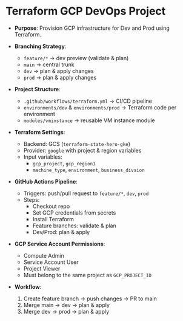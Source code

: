 # Terraform GCP DevOps Project

- **Purpose**: Provision GCP infrastructure for Dev and Prod using Terraform.
- **Branching Strategy**:
  - `feature/*` → dev preview (validate & plan)
  - `main` → central trunk
  - `dev` → plan & apply changes
  - `prod` → plan & apply changes

- **Project Structure**:
  - `.github/workflows/terraform.yml` → CI/CD pipeline
  - `environments/dev` & `environments/prod` → Terraform code per environment
  - `modules/vminstance` → reusable VM instance module

- **Terraform Settings**:
  - Backend: GCS (`terraform-state-hero-gke`)
  - Provider: `google` with project & region variables
  - Input variables:
    - `gcp_project`, `gcp_region1`
    - `machine_type`, `environment`, `business_divsion`

- **GitHub Actions Pipeline**:
  - Triggers: push/pull request to `feature/*`, `dev`, `prod`
  - Steps:
    - Checkout repo
    - Set GCP credentials from secrets
    - Install Terraform
    - Feature branches: validate & plan
    - Dev/Prod: plan & apply

- **GCP Service Account Permissions**:
  - Compute Admin
  - Service Account User
  - Project Viewer
  - Must belong to the same project as `GCP_PROJECT_ID`

- **Workflow**:
  1. Create feature branch → push changes → PR to main
  2. Merge main → dev → plan & apply
  3. Merge dev → prod → plan & apply

